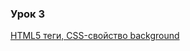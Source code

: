 ### Урок 3
[HTML5 теги, CSS-свойство background](https://drive.google.com/drive/u/0/folders/11DuAlsRKCYK6ibVrUTecIuXL42luUIi0)

